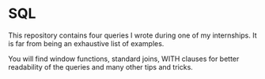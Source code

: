 # SQL

This repository contains four queries I wrote during one of my internships. It is far from being an exhaustive list of examples.

You will find window functions, standard joins, WITH clauses for better readability of the queries and many other tips and tricks.
